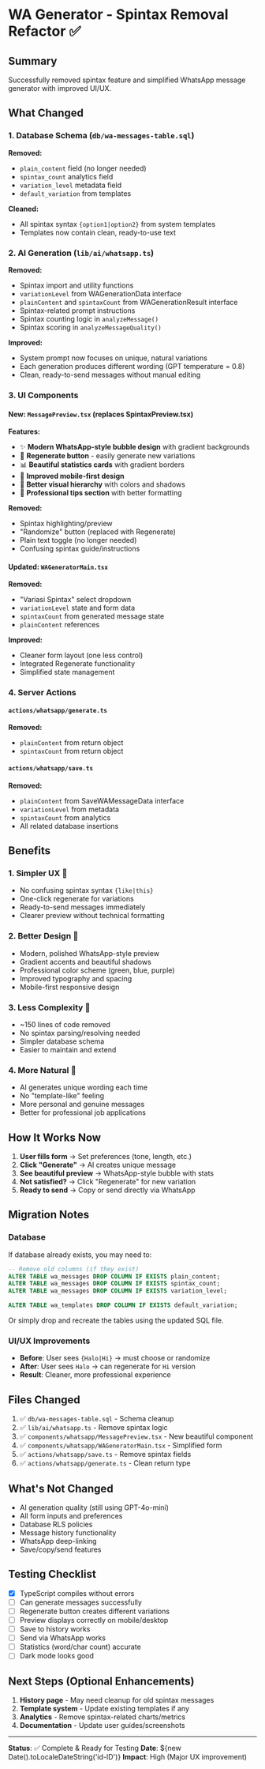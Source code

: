 # WA Generator - Spintax Removal Refactor ✅

## Summary
Successfully removed spintax feature and simplified WhatsApp message generator with improved UI/UX.

## What Changed

### 1. Database Schema (`db/wa-messages-table.sql`)
**Removed:**
- `plain_content` field (no longer needed)
- `spintax_count` analytics field
- `variation_level` metadata field
- `default_variation` from templates

**Cleaned:**
- All spintax syntax `{option1|option2}` from system templates
- Templates now contain clean, ready-to-use text

### 2. AI Generation (`lib/ai/whatsapp.ts`)
**Removed:**
- Spintax import and utility functions
- `variationLevel` from WAGenerationData interface
- `plainContent` and `spintaxCount` from WAGenerationResult interface
- Spintax-related prompt instructions
- Spintax counting logic in `analyzeMessage()`
- Spintax scoring in `analyzeMessageQuality()`

**Improved:**
- System prompt now focuses on unique, natural variations
- Each generation produces different wording (GPT temperature = 0.8)
- Clean, ready-to-send messages without manual editing

### 3. UI Components

#### New: `MessagePreview.tsx` (replaces SpintaxPreview.tsx)
**Features:**
- ✨ **Modern WhatsApp-style bubble design** with gradient backgrounds
- 🔄 **Regenerate button** - easily generate new variations
- 📊 **Beautiful statistics cards** with gradient borders
- 📱 **Improved mobile-first design**
- 💚 **Better visual hierarchy** with colors and shadows
- 📝 **Professional tips section** with better formatting

**Removed:**
- Spintax highlighting/preview
- "Randomize" button (replaced with Regenerate)
- Plain text toggle (no longer needed)
- Confusing spintax guide/instructions

#### Updated: `WAGeneratorMain.tsx`
**Removed:**
- "Variasi Spintax" select dropdown
- `variationLevel` state and form data
- `spintaxCount` from generated message state
- `plainContent` references

**Improved:**
- Cleaner form layout (one less control)
- Integrated Regenerate functionality
- Simplified state management

### 4. Server Actions

#### `actions/whatsapp/generate.ts`
**Removed:**
- `plainContent` from return object
- `spintaxCount` from return object

#### `actions/whatsapp/save.ts`
**Removed:**
- `plainContent` from SaveWAMessageData interface
- `variationLevel` from metadata
- `spintaxCount` from analytics
- All related database insertions

## Benefits

### 1. **Simpler UX** 🎯
- No confusing spintax syntax `{like|this}`
- One-click regenerate for variations
- Ready-to-send messages immediately
- Clearer preview without technical formatting

### 2. **Better Design** 🎨
- Modern, polished WhatsApp-style preview
- Gradient accents and beautiful shadows
- Professional color scheme (green, blue, purple)
- Improved typography and spacing
- Mobile-first responsive design

### 3. **Less Complexity** 🧹
- ~150 lines of code removed
- No spintax parsing/resolving needed
- Simpler database schema
- Easier to maintain and extend

### 4. **More Natural** 🌟
- AI generates unique wording each time
- No "template-like" feeling
- More personal and genuine messages
- Better for professional job applications

## How It Works Now

1. **User fills form** → Set preferences (tone, length, etc.)
2. **Click "Generate"** → AI creates unique message
3. **See beautiful preview** → WhatsApp-style bubble with stats
4. **Not satisfied?** → Click "Regenerate" for new variation
5. **Ready to send** → Copy or send directly via WhatsApp

## Migration Notes

### Database
If database already exists, you may need to:
```sql
-- Remove old columns (if they exist)
ALTER TABLE wa_messages DROP COLUMN IF EXISTS plain_content;
ALTER TABLE wa_messages DROP COLUMN IF EXISTS spintax_count;
ALTER TABLE wa_messages DROP COLUMN IF EXISTS variation_level;

ALTER TABLE wa_templates DROP COLUMN IF EXISTS default_variation;
```

Or simply drop and recreate the tables using the updated SQL file.

### UI/UX Improvements
- **Before**: User sees `{Halo|Hi}` → must choose or randomize
- **After**: User sees `Halo` → can regenerate for `Hi` version
- **Result**: Cleaner, more professional experience

## Files Changed

1. ✅ `db/wa-messages-table.sql` - Schema cleanup
2. ✅ `lib/ai/whatsapp.ts` - Remove spintax logic
3. ✅ `components/whatsapp/MessagePreview.tsx` - New beautiful component
4. ✅ `components/whatsapp/WAGeneratorMain.tsx` - Simplified form
5. ✅ `actions/whatsapp/save.ts` - Remove spintax fields
6. ✅ `actions/whatsapp/generate.ts` - Clean return type

## What's Not Changed

- AI generation quality (still using GPT-4o-mini)
- All form inputs and preferences
- Database RLS policies
- Message history functionality
- WhatsApp deep-linking
- Save/copy/send features

## Testing Checklist

- [x] TypeScript compiles without errors
- [ ] Can generate messages successfully
- [ ] Regenerate button creates different variations
- [ ] Preview displays correctly on mobile/desktop
- [ ] Save to history works
- [ ] Send via WhatsApp works
- [ ] Statistics (word/char count) accurate
- [ ] Dark mode looks good

## Next Steps (Optional Enhancements)

1. **History page** - May need cleanup for old spintax messages
2. **Template system** - Update existing templates if any
3. **Analytics** - Remove spintax-related charts/metrics
4. **Documentation** - Update user guides/screenshots

---

**Status**: ✅ Complete & Ready for Testing
**Date**: ${new Date().toLocaleDateString('id-ID')}
**Impact**: High (Major UX improvement)
